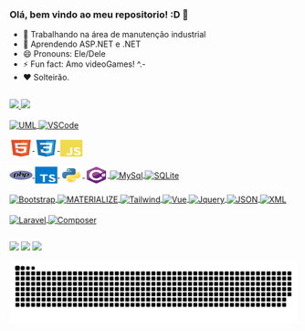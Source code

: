 
### Olá, bem vindo ao meu repositorio! :D 👋

- 🔭 Trabalhando na área de manutenção industrial
- 🌱 Aprendendo ASP.NET e .NET
- 😄 Pronouns: Ele/Dele
- ⚡ Fun fact: Amo videoGames! ^.-
- ❤️ Solteirão.


##
<div>
  <a href="https://github.com/fabiolealsc">
  <img height="180em" src="https://github-readme-stats.vercel.app/api?username=fabiolealsc&show_icons=true&theme=github_dark&include_all_commits=true&count_private=true"/>
  <img height="180em" src="https://github-readme-stats.vercel.app/api/top-langs/?username=fabiolealsc&layout=compact&langs_count=7&theme=github_dark"/>
  
</div>
<div style="display: inline_block"><br>
  <img align="center" alt="UML" height="30" width="40" src="https://cdn.jsdelivr.net/gh/devicons/devicon@latest/icons/unifiedmodelinglanguage/unifiedmodelinglanguage-original.svg" />
  <img align="center" alt="VSCode" height="30" width="40" src="https://cdn.jsdelivr.net/gh/devicons/devicon@latest/icons/vscode/vscode-original.svg" />
</div>

<div style="display: inline_block"><br>
  <img align="center" alt="Rafa-HTML" height="30" width="40" src="https://raw.githubusercontent.com/devicons/devicon/master/icons/html5/html5-original.svg">
  <img align="center" alt="Rafa-CSS" height="30" width="40" src="https://raw.githubusercontent.com/devicons/devicon/master/icons/css3/css3-original.svg">
  <img align="center" alt="Rafa-Js" height="30" width="40" src="https://raw.githubusercontent.com/devicons/devicon/master/icons/javascript/javascript-plain.svg">
</div>

<div style="display: inline_block"><br>
  <img align="center" alt="PHP" height="30" width="40" src="https://raw.githubusercontent.com/devicons/devicon/master/icons/php/php-original.svg">
  <img align="center" alt="Rafa-Ts" height="30" width="40" src="https://raw.githubusercontent.com/devicons/devicon/master/icons/typescript/typescript-plain.svg">
  <img align="center" alt="Rafa-Python" height="30" width="40" src="https://raw.githubusercontent.com/devicons/devicon/master/icons/python/python-original.svg">
  <img align="center" alt="Rafa-Csharp" height="30" width="40" src="https://raw.githubusercontent.com/devicons/devicon/master/icons/csharp/csharp-original.svg">
  <img align="center" alt="MySql" height="30" width="40" src="https://cdn.jsdelivr.net/gh/devicons/devicon@latest/icons/mysql/mysql-original.svg" />
  <img align="center" alt="SQLite" height="30" width="40" src="https://cdn.jsdelivr.net/gh/devicons/devicon@latest/icons/sqlite/sqlite-original.svg" />
</div>

<div style="display: inline_block"><br>
  <img align="center" alt="Bootstrap" height="30" width="40" src="https://cdn.jsdelivr.net/gh/devicons/devicon@latest/icons/bootstrap/bootstrap-original.svg" />
  <img align="center" alt="MATERIALIZE" height="30" width="40" src="https://cdn.jsdelivr.net/gh/devicons/devicon@latest/icons/materializecss/materializecss-original.svg" />   
  <img align="center" alt="Tailwind" height="30" width="40" src="https://cdn.jsdelivr.net/gh/devicons/devicon@latest/icons/tailwindcss/tailwindcss-original.svg" />
  <img align="center" alt="Vue" height="30" width="40" src="https://cdn.jsdelivr.net/gh/devicons/devicon@latest/icons/vuejs/vuejs-plain.svg" />
  <img align="center" alt="Jquery" height="30" width="40" src="https://cdn.jsdelivr.net/gh/devicons/devicon@latest/icons/jquery/jquery-original.svg" />
  <img align="center" alt="JSON" height="30" width="40" src="https://cdn.jsdelivr.net/gh/devicons/devicon@latest/icons/json/json-original.svg" />
  <img align="center" alt="XML" height="30" width="40" src="https://cdn.jsdelivr.net/gh/devicons/devicon@latest/icons/xml/xml-original.svg" />
</div>

<div style="display: inline_block"><br>
  <img align="center" alt="Laravel" height="30" width="40" src="https://cdn.jsdelivr.net/gh/devicons/devicon@latest/icons/laravel/laravel-original.svg" />
  <img align="center" alt="Composer" height="30" width="40" src="https://cdn.jsdelivr.net/gh/devicons/devicon@latest/icons/composer/composer-original.svg" />
</div>
   
  ##
  
  <div> 
 <a href="https://discord.gg/pDbY76q8Qf" target="_blank"><img src="https://img.shields.io/badge/Discord-7289DA?style=for-the-badge&logo=discord&logoColor=white" target="_blank"></a> 
  <a href = "mailto:fabio.leal.sc@gmail.com"><img src="https://img.shields.io/badge/-Gmail-%23333?style=for-the-badge&logo=gmail&logoColor=white" target="_blank"></a>
  <a href="https://www.linkedin.com/in/fabio-leal-schmitz-58b5731a9" target="_blank"><img src="https://img.shields.io/badge/-LinkedIn-%230077B5?style=for-the-badge&logo=linkedin&logoColor=white" target="_blank"></a> 
   
  ![Snake animation](https://github.com/fabiolealsc/fabiolealsc/blob/output/github-contribution-grid-snake.svg)
 
  </div>
